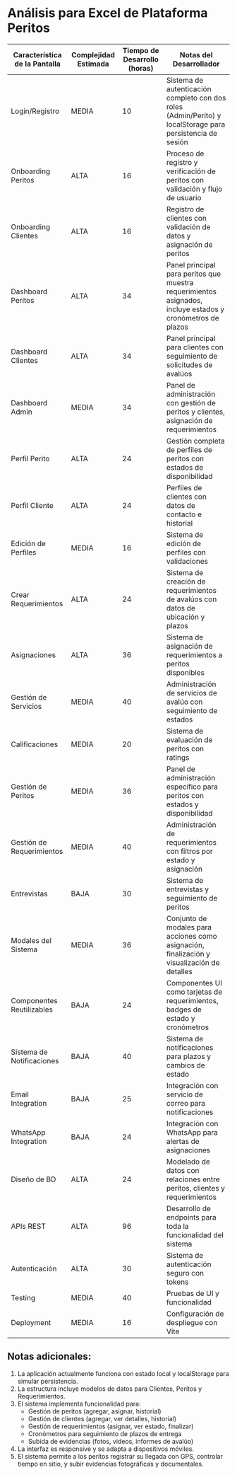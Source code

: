 # Análisis para Excel de Plataforma Peritos

| Característica de la Pantalla | Complejidad Estimada | Tiempo de Desarrollo (horas) | Notas del Desarrollador |
|-------------------------------|---------------------|------------------------------|--------------------------|
| Login/Registro | MEDIA | 10 | Sistema de autenticación completo con dos roles (Admin/Perito) y localStorage para persistencia de sesión |
| Onboarding Peritos | ALTA | 16 | Proceso de registro y verificación de peritos con validación y flujo de usuario |
| Onboarding Clientes | ALTA | 16 | Registro de clientes con validación de datos y asignación de peritos |
| Dashboard Peritos | ALTA | 34 | Panel principal para peritos que muestra requerimientos asignados, incluye estados y cronómetros de plazos |
| Dashboard Clientes | ALTA | 34 | Panel principal para clientes con seguimiento de solicitudes de avalúos |
| Dashboard Admin | MEDIA | 34 | Panel de administración con gestión de peritos y clientes, asignación de requerimientos |
| Perfil Perito | ALTA | 24 | Gestión completa de perfiles de peritos con estados de disponibilidad |
| Perfil Cliente | ALTA | 24 | Perfiles de clientes con datos de contacto e historial |
| Edición de Perfiles | MEDIA | 16 | Sistema de edición de perfiles con validaciones |
| Crear Requerimientos | ALTA | 24 | Sistema de creación de requerimientos de avalúos con datos de ubicación y plazos |
| Asignaciones | ALTA | 36 | Sistema de asignación de requerimientos a peritos disponibles |
| Gestión de Servicios | MEDIA | 40 | Administración de servicios de avalúo con seguimiento de estados |
| Calificaciones | MEDIA | 20 | Sistema de evaluación de peritos con ratings |
| Gestión de Peritos | MEDIA | 36 | Panel de administración específico para peritos con estados y disponibilidad |
| Gestión de Requerimientos | MEDIA | 40 | Administración de requerimientos con filtros por estado y asignación |
| Entrevistas | BAJA | 30 | Sistema de entrevistas y seguimiento de peritos |
| Modales del Sistema | MEDIA | 36 | Conjunto de modales para acciones como asignación, finalización y visualización de detalles |
| Componentes Reutilizables | BAJA | 24 | Componentes UI como tarjetas de requerimientos, badges de estado y cronómetros |
| Sistema de Notificaciones | BAJA | 40 | Sistema de notificaciones para plazos y cambios de estado |
| Email Integration | BAJA | 25 | Integración con servicio de correo para notificaciones |
| WhatsApp Integration | BAJA | 24 | Integración con WhatsApp para alertas de asignaciones |
| Diseño de BD | ALTA | 24 | Modelado de datos con relaciones entre peritos, clientes y requerimientos |
| APIs REST | ALTA | 96 | Desarrollo de endpoints para toda la funcionalidad del sistema |
| Autenticación | ALTA | 30 | Sistema de autenticación seguro con tokens |
| Testing | MEDIA | 40 | Pruebas de UI y funcionalidad |
| Deployment | MEDIA | 16 | Configuración de despliegue con Vite |

## Notas adicionales:
1. La aplicación actualmente funciona con estado local y localStorage para simular persistencia.
2. La estructura incluye modelos de datos para Clientes, Peritos y Requerimientos.
3. El sistema implementa funcionalidad para:
   - Gestión de peritos (agregar, asignar, historial)
   - Gestión de clientes (agregar, ver detalles, historial)
   - Gestión de requerimientos (asignar, ver estado, finalizar)
   - Cronómetros para seguimiento de plazos de entrega
   - Subida de evidencias (fotos, videos, informes de avalúo)
4. La interfaz es responsive y se adapta a dispositivos móviles.
5. El sistema permite a los peritos registrar su llegada con GPS, controlar tiempo en sitio, y subir evidencias fotográficas y documentales.
